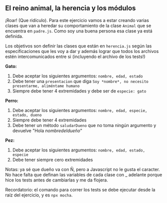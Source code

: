 ## El reino animal, la herencia y los módulos

¡Roar! (Que ridículo). Para este ejercicio vamos a estar creando varias clases que van a heredar su comportamiento de la clase `Animal` que se encuentra en `padre.js`. Como soy una buena persona esa clase ya está definida. 

Los objetivos son definir las clases que están en `herencia.js` según las especificaciones que les voy a dar y además lograr que todos los archivos estén intercomunicados entre si (incluyendo el archivo de los tests!)

**Gato:**

1) Debe aceptar los siguientes argumentos: `nombre, edad, estado`
2) Debe tener una `presentacion` que diga `Soy *nombre*, no necesito presentarme, aliméntame humano`
3) Siempre debe tener 4 extremidades y debe ser de `especie: gato`

**Perro:**

1) Debe aceptar los siguientes argumentos: `nombre, edad, especie, estado, dueno`
2) Siempre debe tener 4 extremidades
3) Debe tener un método `saludarDueno` que no toma ningún argumento y devuelve "Hola *nombredeldueño*"

**Pez:**

1) Debe aceptar los siguientes argumentos: `nombre, edad, estado, especie`
2) Debe tener siempre cero extremidades

Notas: ya sé que dueño va con Ñ, pero a Javascript no le gusta el caracter. No hace falta que definan las variables de cada clase con _ adelante porque hice los tests antes de cambiarlas y me da flojera.

Recordatorio: el comando para correr los tests se debe ejecutar desde la raíz del ejercicio, y es `npx mocha`.
